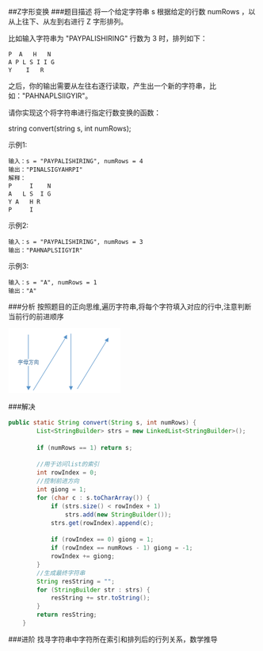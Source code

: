 ##Z字形变换
###题目描述
将一个给定字符串 s 根据给定的行数 numRows ，以从上往下、从左到右进行 Z 字形排列。

比如输入字符串为 "PAYPALISHIRING" 行数为 3 时，排列如下：
```
P  A   H   N
A P L S I I G
Y    I   R
```
之后，你的输出需要从左往右逐行读取，产生出一个新的字符串，比如："PAHNAPLSIIGYIR"。

请你实现这个将字符串进行指定行数变换的函数：

string convert(string s, int numRows);

示例1:
```示例
输入：s = "PAYPALISHIRING", numRows = 4
输出："PINALSIGYAHRPI"
解释：
P     I    N
A   L S  I G
Y A   H R
P     I
```
示例2:
```示例
输入：s = "PAYPALISHIRING", numRows = 3
输出："PAHNAPLSIIGYIR"
```
示例3:
```示例
输入：s = "A", numRows = 1
输出："A"
```
###分析
按照题目的正向思维,遍历字符串,将每个字符填入对应的行中,注意判断当前行的前进顺序

![tupian](../../icon/z字形变换.png)

###解决
```java
public static String convert(String s, int numRows) {
        List<StringBuilder> strs = new LinkedList<StringBuilder>();

        if (numRows == 1) return s;

        //用于访问list的索引
        int rowIndex = 0;
        //控制前进方向
        int giong = 1;
        for (char c : s.toCharArray()) {
            if (strs.size() < rowIndex + 1)
                strs.add(new StringBuilder());
            strs.get(rowIndex).append(c);

            if (rowIndex == 0) giong = 1;
            if (rowIndex == numRows - 1) giong = -1;
            rowIndex += giong;
        }
        //生成最终字符串
        String resString = "";
        for (StringBuilder str : strs) {
            resString += str.toString();
        }
        return resString;
    }
```
###进阶
找寻字符串中字符所在索引和排列后的行列关系，数学推导